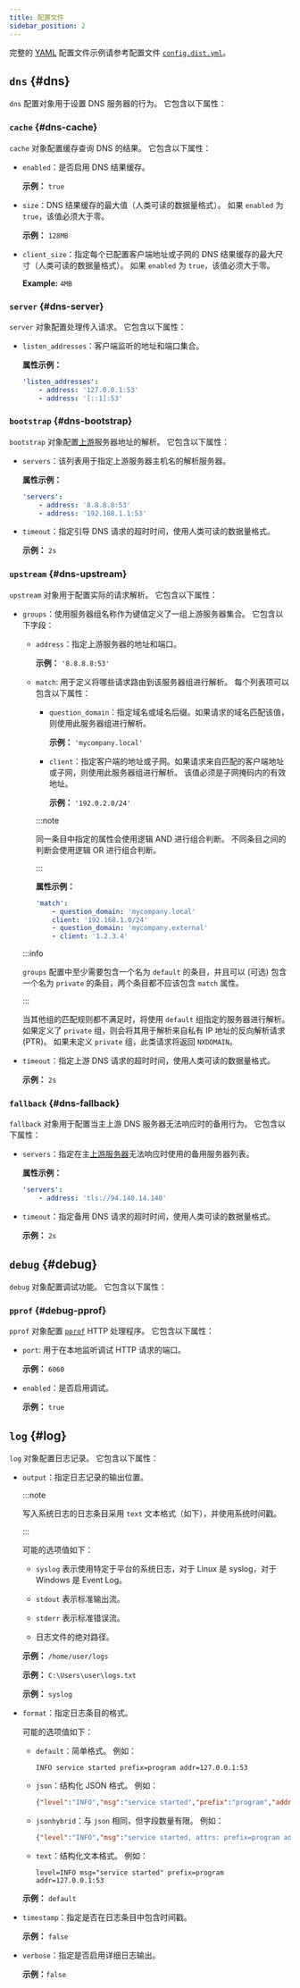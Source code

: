 ```yaml
---
title: 配置文件
sidebar_position: 2
---
```


<!-- markdownlint-configure-file {"ul-indent":{"indent":4,"start_indent":2,"start_indented":true}} -->

完整的 [YAML][yaml] 配置文件示例请参考配置文件 [`config.dist.yml`][dist]。

<!--
    TODO(a.garipov): Find ways to add IDs to individual list items.
-->

[dist]: https://github.com/AdguardTeam/AdGuardDNSClient/blob/master/config.dist.yaml
[yaml]: https://yaml.org/

## `dns` {#dns}

`dns` 配置对象用于设置 DNS 服务器的行为。 它包含以下属性：

### `cache` {#dns-cache}

`cache` 对象配置缓存查询 DNS 的结果。 它包含以下属性：

- `enabled`：是否启用 DNS 结果缓存。

  **示例：** `true`

- `size`：DNS 结果缓存的最大值（人类可读的数据量格式）。 如果 `enabled` 为 `true`，该值必须大于零。

  **示例：** `128MB`

- `client_size`：指定每个已配置客户端地址或子网的 DNS 结果缓存的最大尺寸（人类可读的数据量格式）。 如果 `enabled` 为 `true`，该值必须大于零。

  **Example:** `4MB`

### `server` {#dns-server}

`server` 对象配置处理传入请求。 它包含以下属性：

- `listen_addresses`：客户端监听的地址和端口集合。

  **属性示例：**

  ```yaml
  'listen_addresses':
      - address: '127.0.0.1:53'
      - address: '[::1]:53'
  ```

### `bootstrap` {#dns-bootstrap}

`bootstrap` 对象配置[上游](#dns-upstream)服务器地址的解析。 它包含以下属性：

- `servers`：该列表用于指定上游服务器主机名的解析服务器。

  **属性示例：**

  ```yaml
  'servers':
      - address: '8.8.8.8:53'
      - address: '192.168.1.1:53'
  ```

- `timeout`：指定引导 DNS 请求的超时时间，使用人类可读的数据量格式。

  **示例：** `2s`

### `upstream` {#dns-upstream}

`upstream` 对象用于配置实际的请求解析。 它包含以下属性：

- `groups`：使用服务器组名称作为键值定义了一组上游服务器集合。 它包含以下字段：

  - `address`：指定上游服务器的地址和端口。

    **示例：** `'8.8.8.8:53'`

  - `match`: 用于定义将哪些请求路由到该服务器组进行解析。 每个列表项可以包含以下属性：

    - `question_domain`：指定域名或域名后缀。如果请求的域名匹配该值，则使用此服务器组进行解析。

      **示例：** `'mycompany.local'`

    - `client`：指定客户端的地址或子网。如果请求来自匹配的客户端地址或子网，则使用此服务器组进行解析。 该值必须是子网掩码内的有效地址。

      **示例：** `'192.0.2.0/24'`

    :::note

    同一条目中指定的属性会使用逻辑 AND 进行组合判断。 不同条目之间的判断会使用逻辑 OR 进行组合判断。

    :::

    **属性示例：**

    ```yaml
    'match':
        - question_domain: 'mycompany.local'
        client: '192.168.1.0/24'
        - question_domain: 'mycompany.external'
        - client: '1.2.3.4'
    ```

  :::info

  `groups` 配置中至少需要包含一个名为 `default` 的条目，并且可以 (可选) 包含一个名为 `private` 的条目，两个条目都不应该包含 `match` 属性。

  :::

  当其他组的匹配规则都不满足时，将使用 `default` 组指定的服务器进行解析。 如果定义了 `private` 组，则会将其用于解析来自私有 IP 地址的反向解析请求 (PTR)。 如果未定义 `private` 组，此类请求将返回 `NXDOMAIN`。

- `timeout`：指定上游 DNS 请求的超时时间，使用人类可读的数据量格式。

  **示例：** `2s`

### `fallback` {#dns-fallback}

`fallback` 对象用于配置当主上游 DNS 服务器无法响应时的备用行为。 它包含以下属性：

- `servers`：指定在主[上游服务器](#dns-upstream)无法响应时使用的备用服务器列表。

  **属性示例：**

  ```yaml
  'servers':
      - address: 'tls://94.140.14.140'
  ```

- `timeout`：指定备用 DNS 请求的超时时间，使用人类可读的数据量格式。

  **示例：** `2s`

## `debug` {#debug}

`debug` 对象配置调试功能。 它包含以下属性：

### `pprof` {#debug-pprof}

`pprof` 对象配置 [`pprof`][pkg-pprof] HTTP 处理程序。 它包含以下属性：

- `port`: 用于在本地监听调试 HTTP 请求的端口。

  **示例：** `6060`

- `enabled`：是否启用调试。

  **示例：** `true`

[pkg-pprof]: https://golang.org/pkg/net/http/pprof

## `log` {#log}

`log` 对象配置日志记录。 它包含以下属性：

- `output`：指定日志记录的输出位置。

  :::note

  写入系统日志的日志条目采用 `text` 文本格式（如下），并使用系统时间戳。

  :::

  可能的选项值如下：

  - `syslog` 表示使用特定于平台的系统日志，对于 Linux 是 syslog，对于 Windows 是 Event Log。

  - `stdout` 表示标准输出流。

  - `stderr` 表示标准错误流。

  - 日志文件的绝对路径。

  **示例：** `/home/user/logs`

  **示例：** `C:\Users\user\logs.txt`

  **示例：** `syslog`

- `format`：指定日志条目的格式。

  可能的选项值如下：

  - `default`：简单格式。 例如：

    ```none
    INFO service started prefix=program addr=127.0.0.1:53
    ```

  - `json`：结构化 JSON 格式。 例如：

    ```json
    {"level":"INFO","msg":"service started","prefix":"program","addr":"127.0.0.1:53"}
    ```

  - `jsonhybrid`：与 `json` 相同，但字段数量有限。 例如：

    ```json
    {"level":"INFO","msg":"service started, attrs: prefix=program addr=127.0.0.1:53"}
    ```

  - `text`：结构化文本格式。 例如：

    ```none
    level=INFO msg="service started" prefix=program addr=127.0.0.1:53
    ```

  **示例：** `default`

- `timestamp`：指定是否在日志条目中包含时间戳。

  **示例：** `false`

- `verbose`：指定是否启用详细日志输出。

  **示例：**`false`
